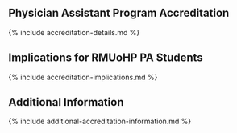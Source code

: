 ## Physician Assistant Program Accreditation

{% include accreditation-details.md %}

## Implications for RMUoHP PA Students

{% include accreditation-implications.md %}

## Additional Information

{% include additional-accreditation-information.md %}
